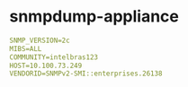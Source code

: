 # snmpdump-appliance

```YAML
SNMP_VERSION=2c
MIBS=ALL
COMMUNITY=intelbras123
HOST=10.100.73.249
VENDORID=SNMPv2-SMI::enterprises.26138
```